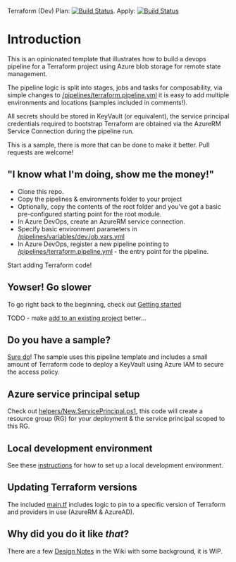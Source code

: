 Terraform (Dev) Plan: [![Build Status](https://dev.azure.com/kewalaka/Terraform-CICD-YAMLTemplates/_apis/build/status/Terraform-CICD-YAMLTemplates?branchName=main&stageName=Terraform%20Plan%20(auea%20-%20dev))](https://dev.azure.com/kewalaka/Terraform-CICD-YAMLTemplates/_build/latest?definitionId=5&branchName=main). Apply: [![Build Status](https://dev.azure.com/kewalaka/Terraform-CICD-YAMLTemplates/_apis/build/status/Terraform-CICD-YAMLTemplates?branchName=main&stageName=Terraform%20Apply%20(auea%20-%20dev))](https://dev.azure.com/kewalaka/Terraform-CICD-YAMLTemplates/_build/latest?definitionId=5&branchName=main)

# Introduction 

This is an opinionated template that illustrates how to build a devops pipeline for a Terraform project using Azure blob storage for remote state management.

The pipeline logic is split into stages, jobs and tasks for composability, via simple changes to [/pipelines/terraform.pipeline.yml](/pipelines/terraform.pipeline.yml) it is easy to add multiple environments and locations (samples included in comments!).

All secrets should be stored in KeyVault (or equivalent), the service principal credentials required to bootstrap Terraform are obtained via the AzureRM Service Connection during the pipeline run.  

This is a sample, there is more that can be done to make it better.  Pull requests are welcome!

## "I know what I'm doing, show me the money!"

* Clone this repo.
* Copy the pipelines & environments folder to your project
* Optionally, copy the contents of the root folder and you've got a basic pre-configured starting point for the root module.
* In Azure DevOps, create an AzureRM service connection.
* Specify basic environment parameters in [/pipelines/variables/dev.job.vars.yml](/pipelines/variables/dev.job.vars.yml)
* In Azure DevOps, register a new pipeline pointing to [/pipelines/terraform.pipeline.yml](/pipelines/terraform.pipeline.yml) - the entry point for the pipeline.

Start adding Terraform code!

## Yowser!  Go slower

To go right back to the beginning, check out [Getting started](/docs/Getting-started.md)

TODO - make [add to an existing project](docs/Add-Pipelines-To-An-Existing-Project.md) better...

## Do you have a sample?

[Sure do](https://dev.azure.com/kewalaka/tfSample-KeyVaultRBAC)!  The sample uses this pipeline template and includes a small amount of Terraform code to deploy a KeyVault using Azure IAM to secure the access policy.

## Azure service principal setup

Check out [helpers/New.ServicePrincipal.ps1](./helpers/New-ServicePrincipal.ps1), this code will create a resource group (RG) for your deployment & the service principal scoped to this RG.

## Local development environment

See these [instructions](/docs/Setup-a-local-dev-environment.md) for how to set up a local development environment.

## Updating Terraform versions

The included [main.tf](main.tf) includes logic to pin to a specific version of Terraform and providers in use (AzureRM & AzureAD).

## Why did you do it like *that*?

There are a few [Design Notes](/docs/Design-Notes.md) in the Wiki with some background, it is WIP.